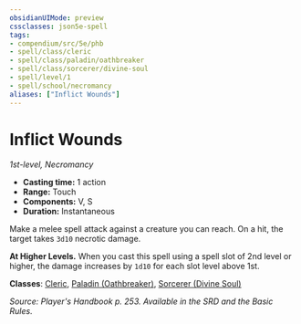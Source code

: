 ```yaml
---
obsidianUIMode: preview
cssclasses: json5e-spell
tags:
- compendium/src/5e/phb
- spell/class/cleric
- spell/class/paladin/oathbreaker
- spell/class/sorcerer/divine-soul
- spell/level/1
- spell/school/necromancy
aliases: ["Inflict Wounds"]
---
```

# Inflict Wounds
*1st-level, Necromancy*  

- **Casting time:** 1 action
- **Range:** Touch
- **Components:** V, S
- **Duration:** Instantaneous

Make a melee spell attack against a creature you can reach. On a hit, the target takes `3d10` necrotic damage.

**At Higher Levels.** When you cast this spell using a spell slot of 2nd level or higher, the damage increases by `1d10` for each slot level above 1st.

**Classes**: [Cleric](5E2014官方资源/classes/cleric.md), [Paladin (Oathbreaker)](5E2014官方资源/classes/paladin-oathbreaker.md), [Sorcerer (Divine Soul)](5E2014官方资源/classes/sorcerer-divine-soul-xge.md)

*Source: Player's Handbook p. 253. Available in the SRD and the Basic Rules.*